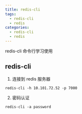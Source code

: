 ```yaml
---
title: redis-cli
tags:
  - redis-cli
  - redis
categories:
  - redis-cli
  - redis
---
```


redis-cli 命令行学习使用

<!-- more -->

## redis-cli

1. 连接到 redis 服务器

`redis-cli -h 10.101.72.52 -p 7000`

2. 密码认证

`redis-cli -a password`

